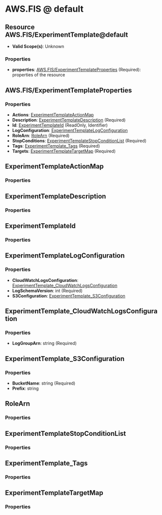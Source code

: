 # AWS.FIS @ default

## Resource AWS.FIS/ExperimentTemplate@default
* **Valid Scope(s)**: Unknown
### Properties
* **properties**: [AWS.FIS/ExperimentTemplateProperties](#awsfisexperimenttemplateproperties) (Required): properties of the resource

## AWS.FIS/ExperimentTemplateProperties
### Properties
* **Actions**: [ExperimentTemplateActionMap](#experimenttemplateactionmap)
* **Description**: [ExperimentTemplateDescription](#experimenttemplatedescription) (Required)
* **Id**: [ExperimentTemplateId](#experimenttemplateid) (ReadOnly, Identifier)
* **LogConfiguration**: [ExperimentTemplateLogConfiguration](#experimenttemplatelogconfiguration)
* **RoleArn**: [RoleArn](#rolearn) (Required)
* **StopConditions**: [ExperimentTemplateStopConditionList](#experimenttemplatestopconditionlist) (Required)
* **Tags**: [ExperimentTemplate_Tags](#experimenttemplatetags) (Required)
* **Targets**: [ExperimentTemplateTargetMap](#experimenttemplatetargetmap) (Required)

## ExperimentTemplateActionMap
### Properties

## ExperimentTemplateDescription
### Properties

## ExperimentTemplateId
### Properties

## ExperimentTemplateLogConfiguration
### Properties
* **CloudWatchLogsConfiguration**: [ExperimentTemplate_CloudWatchLogsConfiguration](#experimenttemplatecloudwatchlogsconfiguration)
* **LogSchemaVersion**: int (Required)
* **S3Configuration**: [ExperimentTemplate_S3Configuration](#experimenttemplates3configuration)

## ExperimentTemplate_CloudWatchLogsConfiguration
### Properties
* **LogGroupArn**: string (Required)

## ExperimentTemplate_S3Configuration
### Properties
* **BucketName**: string (Required)
* **Prefix**: string

## RoleArn
### Properties

## ExperimentTemplateStopConditionList
### Properties

## ExperimentTemplate_Tags
### Properties

## ExperimentTemplateTargetMap
### Properties

